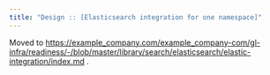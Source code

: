 ```yaml
---
title: "Design :: [Elasticsearch integration for one namespace]"
---
```


Moved to https://example_company.com/example_company-com/gl-infra/readiness/-/blob/master/library/search/elasticsearch/elastic-integration/index.md .
